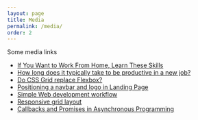 ```yaml
---
layout: page
title: Media
permalink: /media/
order: 2
---
```


Some media links

- [If You Want to Work From Home, Learn These Skills](https://dev.to/tychoo/if-you-want-to-work-from-home-learn-these-skills-3dmp)
- [How long does it typically take to be productive in a new job?](https://dev.to/ben/how-long-does-it-typically-take-to-be-productive-in-a-new-job-e6j)
- [Do CSS Grid replace Flexbox?](https://dev.to/namraj/do-css-grid-replace-flexbox-4chf)
- [Positioning a navbar and logo in Landing Page](https://dev.to/namraj/positioning-a-navbar-and-logo-in-landing-page-151p)
- [Simple Web development workflow](https://dev.to/namraj/front-end-file-structure-in-vscode-2l5k-temp-slug-9098263?preview=a69fbd940674aaf278fbcab32ae5b712d31514cc28e9e82b65a9e82bf162f18f555a18366374b952c7af3828030dba392b622c911e7f032037a3e067)
- [Responsive grid layout
  ](https://dev.to/namraj/responsive-grid-layout-3lhl-temp-slug-7438615?preview=231f73c77581ee8c1ea823732ec4865827869ad98f03192a47ab35395d8e70b59477ad744538af1ec28559048c855c0c360defa6ece665537af3dd51)
- [Callbacks and Promises in Asynchronous Programming](https://dev.to/namraj/callbacks-and-promises-in-asynchronous-programming-njb)
